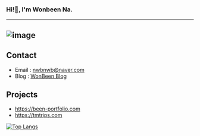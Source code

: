 ### Hi!👋, I'm Wonbeen Na. 
---
![image](https://user-images.githubusercontent.com/74464061/127785057-7a354663-6517-413a-a214-c244bf890626.png)
---
## Contact
- Email : nwbnwb@naver.com
- Blog : [WonBeen Blog](https://www.notion.so/Been-38c479097c3e4ebcb6d5ede959f5d5c3)
## Projects
- https://been-portfolio.com
- https://tmtrips.com

<!-- [![Anurag's github stats](https://github-readme-stats.vercel.app/api?username=wonbeenna&show_icons=true)](https://github.com/anuraghazra/github-readme-stats) -->
[![Top Langs](https://github-readme-stats.vercel.app/api/top-langs/?username=wonbeenna&layout=compact)](https://github.com/anuraghazra/github-readme-stats)

<!--
**wonbeenna/wonbeenna** is a ✨ _special_ ✨ repository because its `README.md` (this file) appears on your GitHub profile.

Here are some ideas to get you started:

- 🔭 I’m currently working on ...
- 🌱 I’m currently learning ...
- 👯 I’m looking to collaborate on ...
- 🤔 I’m looking for help with ...
- 💬 Ask me about ...
- 📫 How to reach me: ...
- 😄 Pronouns: ...
- ⚡ Fun fact: ...
-->
